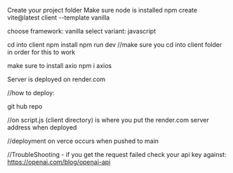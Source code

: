 
Create your project folder
Make sure node is installed
npm create vite@latest client --template vanilla

choose framework: vanilla
select variant: javascript

cd into client
npm install
npm run dev  //make sure you cd into client folder in order for this to work

make sure to install axio
npm i axios


Server is deployed on render.com


//how to deploy:

git hub repo

//on script.js (client directory) is where you put the render.com server address when deployed

//deployment on verce occurs when pushed to main


//TroubleShooting - if you get the request failed check your api key against:
https://openai.com/blog/openai-api


